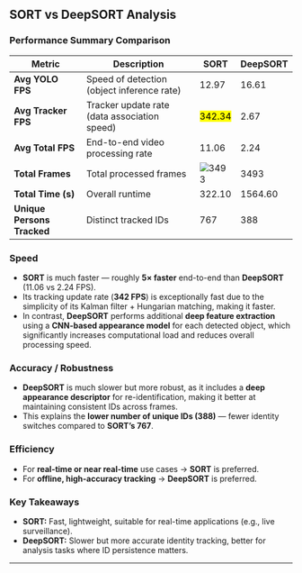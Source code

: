 ## SORT vs DeepSORT Analysis

### Performance Summary Comparison

| **Metric** | **Description** | **SORT** | **DeepSORT** |
|-------------|----------------|-----------|---------------|
| **Avg YOLO FPS** | Speed of detection (object inference rate) | 12.97 | 16.61 |
| **Avg Tracker FPS** | Tracker update rate (data association speed) | <mark>342.34</mark> | 2.67 |
| **Avg Total FPS** | End-to-end video processing rate | 11.06 | 2.24 |
| **Total Frames** | Total processed frames | ![3493](https://img.shields.io/badge/-3493-yellow) | 3493 |
| **Total Time (s)** | Overall runtime | 322.10 | 1564.60 |
| **Unique Persons Tracked** | Distinct tracked IDs | 767 | 388 |

### Speed
- **SORT** is much faster — roughly **5× faster** end-to-end than **DeepSORT** (11.06 vs 2.24 FPS).
- Its tracking update rate (**342 FPS**) is exceptionally fast due to the simplicity of its Kalman filter + Hungarian matching, making it faster.
- In contrast, **DeepSORT** performs additional **deep feature extraction** using a **CNN-based appearance model** for each detected object, which significantly increases computational load and reduces overall processing speed.

### Accuracy / Robustness
- **DeepSORT** is much slower but more robust, as it includes a **deep appearance descriptor** for re-identification, making it better at maintaining consistent IDs across frames.
- This explains the **lower number of unique IDs (388)** — fewer identity switches compared to **SORT’s 767**.

### Efficiency
- For **real-time or near real-time** use cases → **SORT** is preferred.
- For **offline, high-accuracy tracking** → **DeepSORT** is preferred.

### Key Takeaways
- **SORT:** Fast, lightweight, suitable for real-time applications (e.g., live surveillance).  
- **DeepSORT:** Slower but more accurate identity tracking, better for analysis tasks where ID persistence matters.
---